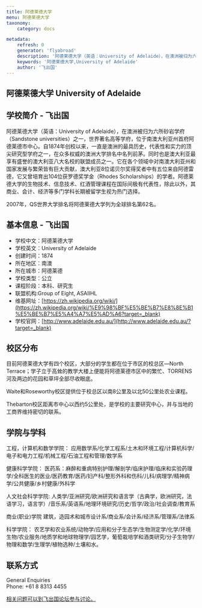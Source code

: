 ```yaml
---
title: 阿德莱德大学
menu: 阿德莱德大学
taxonomy:
    category: docs

metadata:
    refresh: 0
    generator: 'flyabroad'
    description: '阿德莱德大学（英语：University of Adelaide），在澳洲被归为六所砂岩学府（Sandstone universities）之一，世界著名高等学府，位于南澳大利亚州首府阿德莱德市中心。自1874年创校以来，一直是澳洲的最具历史，代表性和实力的顶尖研究型学府之一，在众多权威的澳洲大学排名中名列前茅。同时也是澳大利亚最享有盛誉的澳大利亚八大名校的联盟成员之一。它在各个领域中对南澳大利亚州和国家发展与繁荣皆有巨大贡献，澳大利亚8位诺贝尔奖得奖者中有五位来自阿德雷德，它又曾培育出104位获罗德奖学金（Rhodes Scholarships）的学者。阿德莱德大学的生物技术、信息技术、红酒管理课程在国际间极有代表性，除此以外，其商业、会计、经济等多门学科长期被留学生视为热门选择。'
    keywords: '阿德莱德大学,University of Adelaide'
    author: '飞出国'
---
```


## 阿德莱德大学 University of Adelaide ##

## 学校简介 - 飞出国 ##

阿德莱德大学（英语：University of Adelaide），在澳洲被归为六所砂岩学府（Sandstone universities）之一，世界著名高等学府，位于南澳大利亚州首府阿德莱德市中心。自1874年创校以来，一直是澳洲的最具历史，代表性和实力的顶尖研究型学府之一，在众多权威的澳洲大学排名中名列前茅。同时也是澳大利亚最享有盛誉的澳大利亚八大名校的联盟成员之一。它在各个领域中对南澳大利亚州和国家发展与繁荣皆有巨大贡献，澳大利亚8位诺贝尔奖得奖者中有五位来自阿德雷德，它又曾培育出104位获罗德奖学金（Rhodes Scholarships）的学者。阿德莱德大学的生物技术、信息技术、红酒管理课程在国际间极有代表性，除此以外，其商业、会计、经济等多门学科长期被留学生视为热门选择。

2007年，QS世界大学排名将阿德莱德大学列为全球排名第62名。

## 基本信息 - 飞出国 ##

- 学校中文：阿德莱德大学  
- 学校英文：University of Adelaide  
- 创建时间：1874  
- 所在地区：南澳    
- 所在城市：阿德莱德  
- 学校类型：公立   
- 课程阶段：本科、研究生  
- 联盟机构:Group of Eight, ASAIIHL  
- 维基网址：[https://zh.wikipedia.org/wiki/](https://zh.wikipedia.org/wiki/%E9%98%BF%E5%BE%B7%E8%8E%B1%E5%BE%B7%E5%A4%A7%E5%AD%A6?target=_blank)   
- 学校官网：[http://www.adelaide.edu.au/](http://www.adelaide.edu.au/?target=_blank)

## 校区分布 ##

目前阿德莱德大学有四个校区，大部分的学生都在位于市区的校总区—North Terrace；学子立于高耸的教学大楼上便能将阿德莱德市区中的繁忙、TORRENS河及两边的花园和草坪全部尽收眼底。

Waite和Roseworthy校区提供位于校总区以南8公里及以北50公里处农业课程。

Thebarton校区距离市中心以西约5公里处，是学校的主要研究中心，并与当地的工商界维持密切的联系。

## 学院与学科 ##

工程，计算机和数学学院： 应用数学系/化学工程系/土木和环境工程/计算机科学/电子和电力工程/机械工程/石油工程和管理/数学系

健康科学学院： 医药系：麻醉和重病特别护理/解剖学/临床护理/临床和实验药理学/全科医生的医业/医药教育/医药/妇产科/整形外科和伤科/儿科/病理学/精神病学/公共健康/乡村健康/外科学

人文社会科学学院: 人类学/亚洲研究/欧洲研究和语言学（古典学，欧洲研究，法语学习，语言学）/音乐系/英语系/地理环境研究/历史/哲学/政治/社会调查/教育系

商业(职业)学院 建筑，造园术和城市设计系/商业系/会计系/经济系/管理系/法律系

科学学院： 农艺学和农业系统/动物学/应用和分子生态学/生物测定学/化学/环境生物/农业服务/地质学和地球物理学/园艺学，葡萄栽培学和酒类研究/分子生物学/物理和数学/生理学/植物选种/土壤和水。


## 联系方式 ##

General Enquiries  
Phone: +61 8 8313 4455


[相关问题可以到飞出国论坛参与讨论。](http://bbs.fcgvisa.com/t/17281?target=_blank)